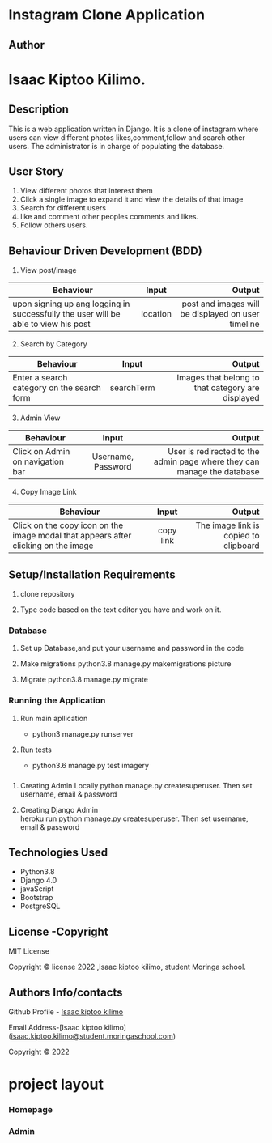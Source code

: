 
# Instagram Clone Application

## Author
# Isaac Kiptoo Kilimo.



## Description
This is a web application written in Django. It is a clone of instagram where users can view different photos likes,comment,follow and search other users. The administrator is in charge of populating the database.

## User Story
1. View different photos that interest them
2. Click a single image to expand it and view the details of that image
3. Search for different users
4. like and comment other peoples comments and likes.
5. Follow others users.


## Behaviour Driven Development (BDD)

1. View post/image

|Behaviour 	           |    Input 	                 |       Output          |
|----------------------------------------------|:-----------------------------------:|-----------------------------:|       
| upon signing up ang logging in successfully the user will be able to view his post  | location| post and images will be displayed on user timeline  | 

2. Search by Category 

|Behaviour 	           |    Input 	                 |       Output          |
|----------------------------------------------|:-----------------------------------:|-----------------------------:|       
| Enter a search category on the search form   | searchTerm| Images that belong to that category are displayed  | 


3. Admin View

|Behaviour 	           |    Input 	                 |       Output          |
|----------------------------------------------|:-----------------------------------:|-----------------------------:|       
| Click on Admin on navigation bar | Username, Password| User is redirected to the admin page where they can manage the database  |  

4. Copy Image Link

|Behaviour 	           |    Input 	                 |       Output          |
|----------------------------------------------|:-----------------------------------:|-----------------------------:|       
| Click on the copy icon on the image modal that appears after clicking on the image | copy link| The image link is copied to clipboard  |  


## Setup/Installation Requirements
1. clone repository
     
2.  Type code based on the text editor you have and work on it.   

### Database
1. Set up Database,and put your username and password in the code

2. Make migrations
    python3.8 manage.py makemigrations picture

3. Migrate
   python3.8 manage.py migrate 
    
### Running the Application
1. Run main apllication
   * python3 manage.py runserver

2. Run tests    
   * python3.6 manage.py test imagery

###
1. Creating Admin Locally
    python manage.py createsuperuser. Then set username, email & password

2. Creating Django Admin   
     heroku run python manage.py createsuperuser. Then set username, email & password

## Technologies Used
* Python3.8
* Django 4.0
* javaScript
* Bootstrap
* PostgreSQL

## License -Copyright 

MIT License

Copyright © license 2022 ,Isaac kiptoo kilimo, student Moringa school.

## Authors Info/contacts

Github Profile - [Isaac kiptoo kilimo](https://github.com/Isaac-kiptoo-kilimo)

Email Address-[Isaac kiptoo kilimo] (isaac.kiptoo.kilimo@student.moringaschool.com)

Copyright © 2022

# project layout

### Homepage
<!-- ![gallaryup](./static/images/galleryup-home.png) -->

### Admin 
<!-- ![gallaryup](./static/images/galleryup-admin.png) -->
